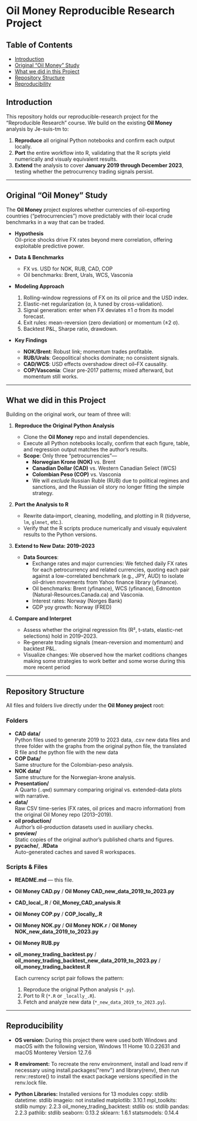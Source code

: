 # Oil Money Reproducible Research Project

## Table of Contents

- [Introduction](#introduction)
- [Original “Oil Money” Study](#original-oil-money-study)
- [What we did in this Project](#what-we-did-in-this-project)
- [Repository Structure](#repository-structure)
- [Reproducibility](#Reproducibility)

## Introduction  
This repository holds our reproducible-research project for the “Reproducible Research” course. We build on the existing **Oil Money** analysis by Je-suis-tm to:

1. **Reproduce** all original Python notebooks and confirm each output locally.  
2. **Port** the entire workflow into R, validating that the R scripts yield numerically and visualy equivalent results.  
3. **Extend** the analysis to cover **January 2019 through December 2023**, testing whether the petrocurrency trading signals persist.

---

## Original “Oil Money” Study  

The **Oil Money** project explores whether currencies of oil-exporting countries (“petrocurrencies”) move predictably with their local crude benchmarks in a way that can be traded.  

- **Hypothesis**  
  Oil-price shocks drive FX rates beyond mere correlation, offering exploitable predictive power.  

- **Data & Benchmarks**  
  - FX vs. USD for NOK, RUB, CAD, COP  
  - Oil benchmarks: Brent, Urals, WCS, Vasconia  

- **Modeling Approach**  
  1. Rolling-window regressions of FX on its oil price and the USD index.  
  2. Elastic-net regularization (α, λ tuned by cross-validation).  
  3. Signal generation: enter when FX deviates ±1 σ from its model forecast.  
  4. Exit rules: mean-reversion (zero deviation) or momentum (±2 σ).  
  5. Backtest P&L, Sharpe ratio, drawdown.  

- **Key Findings**  
  - **NOK/Brent**: Robust link; momentum trades profitable.  
  - **RUB/Urals**: Geopolitical shocks dominate; no consistent signals.  
  - **CAD/WCS**: USD effects overshadow direct oil–FX causality.  
  - **COP/Vasconia**: Clear pre-2017 patterns; mixed afterward, but momentum still works.  

---

## What we did in this Project  
Building on the original work, our team of three will:

1. **Reproduce the Original Python Analysis**  
   - Clone the **Oil Money** repo and install dependencies.  
   - Execute all Python notebooks locally, confirm that each figure, table, and regression output matches the author’s results.
   - **Scope**: Only three “petrocurrencies”—  
     - **Norwegian Krone (NOK)** vs. Brent  
     - **Canadian Dollar (CAD)** vs. Western Canadian Select (WCS)  
     - **Colombian Peso (COP)** vs. Vasconia  
  	 - We will _exclude_ Russian Ruble (RUB) due to political regimes and sanctions, and the Russian oil story no longer fitting the simple strategy.  

2. **Port the Analysis to R**  
   - Rewrite data‐import, cleaning, modelling, and plotting in R (tidyverse, `lm`, `glmnet`, etc.).  
   - Verify that the R scripts produce numerically and visualy equivalent results to the Python versions.

3. **Extend to New Data: 2019–2023**  
   - **Data Sources**:  
     - Exchange rates and major currencies: We fetched daily FX rates for each petrocurrency and related currencies, quoting each pair against a low-correlated benchmark (e.g., JPY, AUD) to isolate oil-driven movements from Yahoo finance library (yfinance).  
     - Oil benchmarks: Brent (yfinance), WCS (yfinance), Edmonton (Natural-Resources.Canada.ca) and Vasconia.
	 - Interest rates: Norway (Norges Bank)
	 - GDP yoy growth: Norway (FRED) 

4. **Compare and Interpret**  
   - Assess whether the original regression fits (R², t-stats, elastic-net selections) hold in 2019–2023.  
   - Re‐generate trading signals (mean-reversion and momentum) and backtest P&L.  
   - Visualize changes: We observed how the market coditions changes making some strategies to work better and some worse during this more recent period


---

## Repository Structure

All files and folders live directly under the **Oil Money project** root:

### Folders  
- **CAD data/**  
  Python files used to generate 2019 to 2023 data, .csv new data files and three folder with the graphs from the original python file, the translated R file and the python file with the new data 
- **COP Data/**  
  Same structure for the Colombian-peso analysis.  
- **NOK data/**  
  Same structure for the Norwegian-krone analysis.  
- **Presentation/**  
  A Quarto (`.qmd`) summary comparing original vs. extended-data plots with narrative.  
- **data/**  
  Raw CSV time-series (FX rates, oil prices and macro information) from the original Oil Money repo (2013–2019).  
- **oil production/**  
  Author’s oil-production datasets used in auxiliary checks.  
- **preview/**  
  Static copies of the original author’s published charts and figures.  
- **__pycache__/**, **.RData**  
  Auto-generated caches and saved R workspaces. 
### Scripts & Files  
- **README.md** — this file.  
- **Oil Money CAD.py** / **Oil Money CAD_new_data_2019_to_2023.py**  
- **CAD_local_.R** / **Oil_Money_CAD_analysis.R**  
- **Oil Money COP.py** / **COP_locally_.R**  
- **Oil Money NOK.py** / **Oil Money NOK.r** / **Oil Money NOK_new_data_2019_to_2023.py**  
- **Oil Money RUB.py**  
- **oil_money_trading_backtest.py** / **oil_money_trading_backtest_new_data_2019_to_2023.py** / **oil_money_trading_backtest.R**  

  Each currency script pair follows the pattern:  
  1. Reproduce the original Python analysis (`*.py`).  
  2. Port to R (`*.R` or `_locally_.R`).  
  3. Fetch and analyze new data (`*_new_data_2019_to_2023.py`).

---

## Reproducibility
- **OS version:**
  During this project there were used both Windows and macOS with the following version, Windows 11 Home 10.0.22631 and macOS Monterey 
  Version 12.7.6

- **R enviroment:**
  To recreate the renv environment, install and load renv if necessary using install.packages("renv") and library(renv), then run renv::restore() to install the exact package versions specified in the renv.lock file.

- **Python Libraries:**
  Installed versions for 13 modules
      copy: stdlib
      datetime: stdlib
      imageio: not installed
      matplotlib: 3.10.1
      mpl_toolkits: stdlib
      numpy: 2.2.3
      oil_money_trading_backtest: stdlib
      os: stdlib
      pandas: 2.2.3
      pathlib: stdlib
      seaborn: 0.13.2
      sklearn: 1.6.1
      statsmodels: 0.14.4
